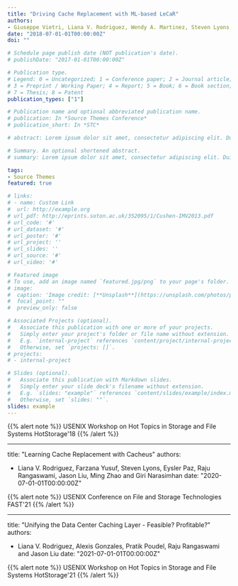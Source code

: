 ```yaml
---
title: "Driving Cache Replacement with ML-based LeCaR"
authors:
- Giuseppe Vietri, Liana V. Rodriguez, Wendy A. Martinez, Steven Lyons, Raju Rangaswami, Jason Liu, Ming Zhao, and Giri Narasimhan
date: "2018-07-01-01T00:00:00Z"
doi: ""

# Schedule page publish date (NOT publication's date).
# publishDate: "2017-01-01T00:00:00Z"

# Publication type.
# Legend: 0 = Uncategorized; 1 = Conference paper; 2 = Journal article;
# 3 = Preprint / Working Paper; 4 = Report; 5 = Book; 6 = Book section;
# 7 = Thesis; 8 = Patent
publication_types: ["1"]

# Publication name and optional abbreviated publication name.
# publication: In *Source Themes Conference*
# publication_short: In *STC*

# abstract: Lorem ipsum dolor sit amet, consectetur adipiscing elit. Duis posuere tellus ac convallis placerat. Proin tincidunt magna sed ex sollicitudin condimentum. Sed ac faucibus dolor, scelerisque sollicitudin nisi. Cras purus urna, suscipit quis sapien eu, pulvinar tempor diam. Quisque risus orci, mollis id ante sit amet, gravida egestas nisl. Sed ac tempus magna. Proin in dui enim. Donec condimentum, sem id dapibus fringilla, tellus enim condimentum arcu, nec volutpat est felis vel metus. Vestibulum sit amet erat at nulla eleifend gravida.

# Summary. An optional shortened abstract.
# summary: Lorem ipsum dolor sit amet, consectetur adipiscing elit. Duis posuere tellus ac convallis placerat. Proin tincidunt magna sed ex sollicitudin condimentum.

tags:
- Source Themes
featured: true

# links:
# - name: Custom Link
#  url: http://example.org
# url_pdf: http://eprints.soton.ac.uk/352095/1/Cushen-IMV2013.pdf
# url_code: '#'
# url_dataset: '#'
# url_poster: '#'
# url_project: ''
# url_slides: ''
# url_source: '#'
# url_video: '#'

# Featured image
# To use, add an image named `featured.jpg/png` to your page's folder. 
# image:
#  caption: 'Image credit: [**Unsplash**](https://unsplash.com/photos/pLCdAaMFLTE)'
#  focal_point: ""
#  preview_only: false

# Associated Projects (optional).
#   Associate this publication with one or more of your projects.
#   Simply enter your project's folder or file name without extension.
#   E.g. `internal-project` references `content/project/internal-project/index.md`.
#   Otherwise, set `projects: []`.
# projects:
# - internal-project

# Slides (optional).
#   Associate this publication with Markdown slides.
#   Simply enter your slide deck's filename without extension.
#   E.g. `slides: "example"` references `content/slides/example/index.md`.
#   Otherwise, set `slides: ""`.
slides: example
---
```


{{% alert note %}}
USENIX Workshop on Hot Topics in Storage and File Systems HotStorage'18
{{% /alert %}}

---
title: "Learning Cache Replacement with Cacheus"
authors:
- Liana V. Rodriguez, Farzana Yusuf, Steven Lyons, Eysler Paz, Raju Rangaswami, Jason Liu, Ming Zhao and Giri Narasimhan
date: "2020-07-01-01T00:00:00Z"

{{% alert note %}}
USENIX Conference on File and Storage Technologies FAST'21
{{% /alert %}}

---
title: "Unifying the Data Center Caching Layer - Feasible? Profitable?"
authors:
- Liana V. Rodriguez, Alexis Gonzales, Pratik Poudel, Raju Rangaswami and Jason Liu
date: "2021-07-01-01T00:00:00Z"

{{% alert note %}}
USENIX Workshop on Hot Topics in Storage and File Systems HotStorage'21
{{% /alert %}}

